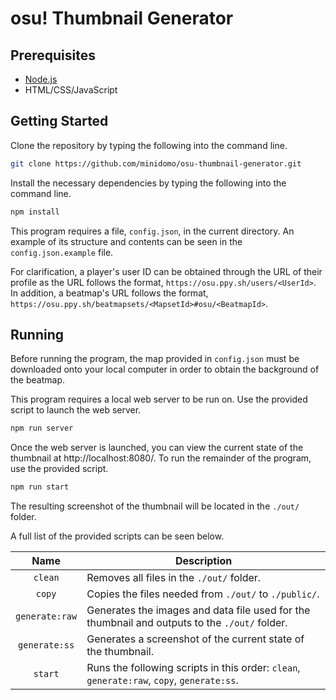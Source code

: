 # osu! Thumbnail Generator
## Prerequisites
- [Node.js](https://nodejs.org/)
- HTML/CSS/JavaScript

## Getting Started
Clone the repository by typing the following into the command line.
```bash
git clone https://github.com/minidomo/osu-thumbnail-generator.git
```
Install the necessary dependencies by typing the following into the command line.
```bash
npm install
```

This program requires a file, `config.json`, in the current directory. An example of its structure and contents can be seen in the `config.json.example` file. 

For clarification, a player's user ID can be obtained through the URL of their profile as the URL follows the format, `https://osu.ppy.sh/users/<UserId>`. In addition, a beatmap's URL follows the format, `https://osu.ppy.sh/beatmapsets/<MapsetId>#osu/<BeatmapId>`.

## Running
Before running the program, the map provided in `config.json` must be downloaded onto your local computer in order to obtain the background of the beatmap.

This program requires a local web server to be run on. Use the provided script to launch the web server.
```bash
npm run server
```
Once the web server is launched, you can view the current state of the thumbnail at http://localhost:8080/. To run the remainder of the program, use the provided script.
```bash
npm run start
```
The resulting screenshot of the thumbnail will be located in the `./out/` folder. 

A full list of the provided scripts can be seen below.

| Name | Description |
|:-:|---|
| `clean` | Removes all files in the `./out/` folder. |
| `copy` | Copies the files needed from `./out/` to `./public/`. |
| `generate:raw` | Generates the images and data file used for the thumbnail and outputs to the `./out/` folder.  |
| `generate:ss` | Generates a screenshot of the current state of the thumbnail. |
| `start` | Runs the following scripts in this order: `clean`, `generate:raw`, `copy`, `generate:ss`. |
